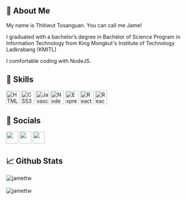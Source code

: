 ## 📖 About Me

My name is Thitiwut Tosanguan. You can call me Jame!

I graduated with a bachelor’s degree in Bachelor of Science Program in Information Technology from King Mongkut's Institute of Technology Ladkrabang (KMITL)

I comfortable coding with NodeJS.

## 🔧 Skills

<p align="left">
<a href="https://developer.mozilla.org/en-US/docs/Glossary/HTML5" target="_blank" rel="noreferrer"><img src="https://raw.githubusercontent.com/danielcranney/readme-generator/main/public/icons/skills/html5-colored.svg" width="36" height="36" alt="HTML5" /></a>
<a href="https://www.w3.org/TR/CSS/#css" target="_blank" rel="noreferrer"><img src="https://raw.githubusercontent.com/danielcranney/readme-generator/main/public/icons/skills/css3-colored.svg" width="36" height="36" alt="CSS3" /></a>
<a href="https://developer.mozilla.org/en-US/docs/Web/JavaScript" target="_blank" rel="noreferrer"><img src="https://raw.githubusercontent.com/danielcranney/readme-generator/main/public/icons/skills/javascript-colored.svg" width="36" height="36" alt="Javascript" /></a>
<a href="https://nodejs.org/en/" target="_blank" rel="noreferrer"><img src="https://raw.githubusercontent.com/danielcranney/readme-generator/main/public/icons/skills/nodejs-colored.svg" width="36" height="36" alt="NodeJS" /></a>
<a href="https://expressjs.com/" target="_blank" rel="noreferrer"><img src="https://raw.githubusercontent.com/danielcranney/readme-generator/main/public/icons/skills/express-colored-dark.svg" width="36" height="36" alt="Express" /></a>
<a href="https://reactjs.org/" target="_blank" rel="noreferrer"><img src="https://raw.githubusercontent.com/danielcranney/readme-generator/main/public/icons/skills/react-colored.svg" width="36" height="36" alt="React" /></a>
<a href="https://en.wikipedia.org/wiki/C%2B%2B" target="_blank" rel="noreferrer"><img src="https://upload.wikimedia.org/wikipedia/commons/thumb/1/18/ISO_C%2B%2B_Logo.svg/800px-ISO_C%2B%2B_Logo.svg.png" width="32" height="36" alt="React" /></a>

## 💬 Socials

<p align="left">
<a href="https://www.facebook.com/jamekumon" target="_blank" rel="noreferrer">
<img src="https://iconape.com/wp-content/png_logo_vector/facebook-icon.png" width="32" height="32" /></a>
<a href="https://www.instagram.com/jabame.exe" target="_blank" rel="noreferrer"><img src="https://upload.wikimedia.org/wikipedia/commons/5/58/Instagram-Icon.png" width="32" height="32" /></a>
<a href="https://twitter.com/jabamettw" target="_blank" rel="noreferrer"><img src="https://freepngimg.com/thumb/social_media/74309-information-icons-media-twitter-computer-social-logo.png" width="32" height="32" /></a>
 </p>


## 📈 Github Stats
<img align="center" src="https://github-readme-stats.vercel.app/api?username=jamettw&include_all_commits=true&show_icons=true&locale=en" alt="jamettw" />
<br />
<br />
<img align="left" src="https://github-readme-stats.vercel.app/api/top-langs?username=jamettw&show_icons=true&locale=en&layout=compact" alt="jamettw" />
